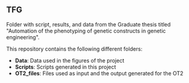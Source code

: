 TFG 
----
Folder with script, results, and data from the Graduate thesis titled "Automation of the phenotyping of genetic constructs in genetic engineering". 

This repository contains the following different folders:
- **Data**: Data used in the figures of the project 
- **Scripts**: Scripts generated in this project 
- **OT2_files**: Files used as input and the output generated for the OT2


